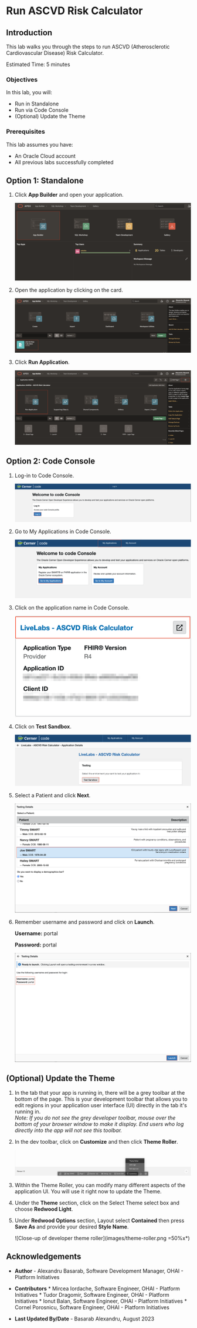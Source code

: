 # Run ASCVD Risk Calculator

## Introduction

This lab walks you through the steps to run ASCVD (Atherosclerotic Cardiovascular Disease) Risk Calculator.

Estimated Time: 5 minutes

### Objectives

In this lab, you will:

* Run in Standalone
* Run via Code Console
* (Optional) Update the Theme

### Prerequisites

This lab assumes you have:

* An Oracle Cloud account
* All previous labs successfully completed

## Option 1: Standalone

1. Click **App Builder** and open your application.

    ![Navigate to APP Builder](images/app-builder.png)

2. Open the application by clicking on the card.

    ![Open your application](images/open-app.png)

3. Click **Run Application**.

    ![Run your application](images/run-the-app.png)

## Option 2: Code Console

1. Log-in to Code Console.

    ![Run your application](images/log-in-code-console.png)

2. Go to My Applications in Code Console.

    ![Code console my applications](images/code-console-apps.png)

3. Click on the application name in Code Console.

    ![Open code console application](images/open-code-console-app.png)

4. Click on **Test Sandbox**.

    ![Test in sandbox](images/test-in-sandbox.png)

5. Select a Patient and click **Next**.

    ![Select patient and click next](images/select-patient.png)

6. Remember username and password and click on **Launch**.

    **Username:** portal

    **Password:** portal

    ![Launch the application](images/launch-app.png)

## (Optional) Update the Theme

1. In the tab that your app is running in, there will be a grey toolbar at the bottom of the page. This is your development toolbar that allows you to edit regions in your application user interface (UI) directly in the tab it's running in.  
*Note: If you do not see the grey developer toolbar, mouse over the bottom of your browser window to make it display. End users who log directly into the app will not see this toolbar.*

2. In the dev toolbar, click on **Customize** and then click **Theme Roller**.

    ![Close-up of developer toolbar in runtime application with the Customize menu open](images/dev-toolbar.png " ")

3. Within the Theme Roller, you can modify many different aspects of the application UI. You will use it right now to update the Theme.

4. Under the **Theme** section, click on the Select Theme select box and choose **Redwood Light**.

5. Under **Redwood Options** section, Layout select **Contained** then press **Save As** and provide your desired **Style Name**.

    ![Close-up of developer theme roller](images/theme-roller.png =50%x*)

## Acknowledgements

* **Author** - Alexandru Basarab, Software Development Manager, OHAI - Platform Initiatives

* **Contributors**
      * Mircea Iordache, Software Engineer, OHAI - Platform Initiatives
      * Tudor Dragomir, Software Engineer, OHAI - Platform Initiatives
      * Ionut Balan, Software Engineer, OHAI - Platform Initiatives
      * Cornel Porosnicu, Software Engineer, OHAI - Platform Initiatives

* **Last Updated By/Date** - Basarab Alexandru, August 2023
